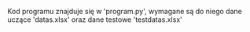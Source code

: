 Kod programu znajduje się w 'program.py', wymagane są do niego dane uczące 'datas.xlsx' oraz dane testowe 'testdatas.xlsx'
